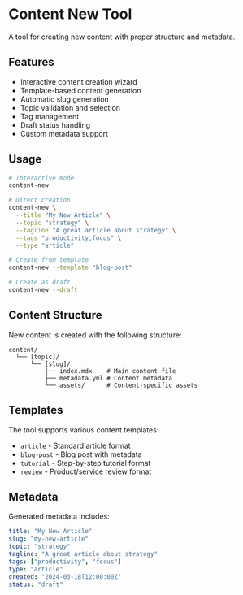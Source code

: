 # Content New Tool

A tool for creating new content with proper structure and metadata.

## Features

- Interactive content creation wizard
- Template-based content generation
- Automatic slug generation
- Topic validation and selection
- Tag management
- Draft status handling
- Custom metadata support

## Usage

```bash
# Interactive mode
content-new

# Direct creation
content-new \
  --title "My New Article" \
  --topic "strategy" \
  --tagline "A great article about strategy" \
  --tags "productivity,focus" \
  --type "article"

# Create from template
content-new --template "blog-post"

# Create as draft
content-new --draft
```

## Content Structure

New content is created with the following structure:

```
content/
  └── [topic]/
      └── [slug]/
          ├── index.mdx    # Main content file
          ├── metadata.yml # Content metadata
          └── assets/      # Content-specific assets
```

## Templates

The tool supports various content templates:

- `article` - Standard article format
- `blog-post` - Blog post with metadata
- `tutorial` - Step-by-step tutorial format
- `review` - Product/service review format

## Metadata

Generated metadata includes:

```yaml
title: "My New Article"
slug: "my-new-article"
topic: "strategy"
tagline: "A great article about strategy"
tags: ["productivity", "focus"]
type: "article"
created: "2024-03-18T12:00:00Z"
status: "draft"
```

